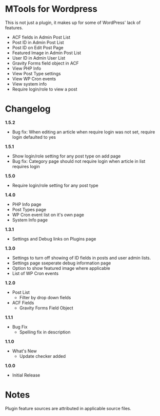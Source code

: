 MTools for Wordpress
====================

This is not just a plugin, it makes up for some of WordPress' lack of features. 

* ACF fields in Admin Post List
* Post ID in Admin Post List
* Post ID on Edit Post Page
* Featured Image in Admin Post List
* User ID in Admin User List
* Gravity Forms field object in ACF
* View PHP Info
* View Post Type settings
* View WP Cron events
* View system info
* Require login/role to view a post

Changelog
=========

**1.5.2**

* Bug fix: When editing an article when require login was not set, require login defaulted to yes

**1.5.1**

* Show login/role setting for any post type on add page
* Bug fix: Category page should not require login when article in list requires login

**1.5.0**

* Require login/role setting for any post type

**1.4.0**

* PHP Info page
* Post Types page
* WP Cron event list on it's own page
* System Info page

**1.3.1**

* Settings and Debug links on Plugins page

**1.3.0**

* Settings to turn off showing of ID fields in posts and user admin lists.
* Settings page sseperate debug information page
* Option to show featured image where applicable
* List of WP Cron events

**1.2.0**

* Post List
    * Filter by drop down fields
* ACF Fields
    * Gravity Forms Field Object
    
**1.1.1**

* Bug Fix
    * Spelling fix in description
    
**1.1.0**

* What's New
    * Update checker added
 
**1.0.0**
 
* Initial Release

Notes
=====

Plugin feature sources are attributed in applicable source files.